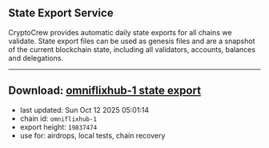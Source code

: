 ## State Export Service
CryptoCrew provides automatic daily state exports for all chains we validate. State export files can be used as genesis files and are a snapshot of the current blockchain state, including all validators, accounts, balances and delegations.

---
**Download: [omniflixhub-1 state export](https://dl-eu2.ccvalidators.com/SERVICE/omniflixhub/omniflixhub-1_export_19837474.json)**
---

- last updated: Sun Oct 12 2025 05:01:14
- chain id: `omniflixhub-1`
- export height: `19837474`
- use for: airdrops, local tests, chain recovery
